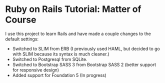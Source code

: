 # Ruby on Rails Tutorial: Matter of Course

I use this project to learn Rails and have made a couple changes to the default settings:

+ Switched to SLIM from ERB (I previously used HAML, but decided to go with SLIM because its syntax is much cleaner.)
+ Switched to Postgresql from SQLite.
+ Switched to Bootstrap SASS 3 from Bootstrap SASS 2 (better support for responsive design)
+ Added support for Foundation 5 (In progress)